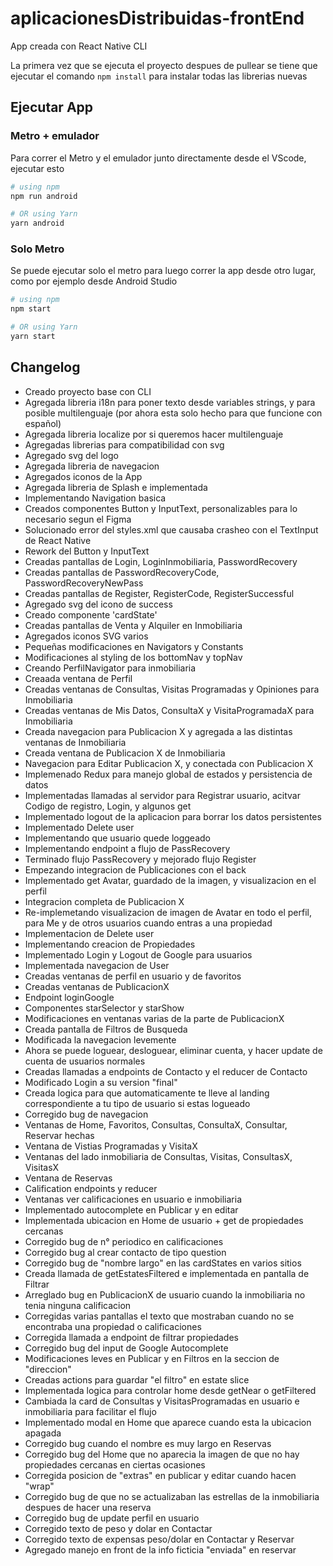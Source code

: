 # aplicacionesDistribuidas-frontEnd

App creada con React Native CLI

La primera vez que se ejecuta el proyecto despues de pullear se tiene que ejecutar el comando `npm install` para instalar todas las librerias nuevas

## Ejecutar App

### Metro + emulador
Para correr el Metro y el emulador junto directamente desde el VScode, ejecutar esto

```bash
# using npm
npm run android

# OR using Yarn
yarn android
```

### Solo Metro
Se puede ejecutar solo el metro para luego correr la app desde otro lugar, como por ejemplo desde Android Studio

```bash
# using npm
npm start

# OR using Yarn
yarn start
```

## Changelog

- Creado proyecto base con CLI
- Agregada libreria i18n para poner texto desde variables strings, y para posible multilenguaje (por ahora esta solo hecho para que funcione con español)
- Agregada libreria localize por si queremos hacer multilenguaje
- Agregadas librerias para compatibilidad con svg
- Agregado svg del logo
- Agregada libreria de navegacion
- Agregados iconos de la App
- Agregada libreria de Splash e implementada
- Implementando Navigation basica
- Creados componentes Button y InputText, personalizables para lo necesario segun el Figma
- Solucionado error del styles.xml que causaba crasheo con el TextInput de React Native
- Rework del Button y InputText
- Creadas pantallas de Login, LoginInmobiliaria, PasswordRecovery
- Creadas pantallas de PasswordRecoveryCode, PasswordRecoveryNewPass
- Creadas pantallas de Register, RegisterCode, RegisterSuccessful
- Agregado svg del icono de success
- Creado componente 'cardState'
- Creadas pantallas de Venta y Alquiler en Inmobiliaria
- Agregados iconos SVG varios
- Pequeñas modificaciones en Navigators y Constants
- Modificaciones al styling de los bottomNav y topNav
- Creando PerfilNavigator para inmobiliaria
- Creaada ventana de Perfil
- Creadas ventanas de Consultas, Visitas Programadas y Opiniones para Inmobiliaria
- Creadas ventanas de Mis Datos, ConsultaX y VisitaProgramadaX para Inmobiliaria
- Creada navegacion para Publicacion X y agregada a las distintas ventanas de Inmobiliaria
- Creada ventana de Publicacion X de Inmobiliaria
- Navegacion para Editar Publicacion X, y conectada con Publicacion X
- Implemenado Redux para manejo global de estados y persistencia de datos
- Implementadas llamadas al servidor para Registrar usuario, acitvar Codigo de registro, Login, y algunos get
- Implementado logout de la aplicacion para borrar los datos persistentes
- Implementado Delete user
- Implementando que usuario quede loggeado
- Implementando endpoint a flujo de PassRecovery
- Terminado flujo PassRecovery y mejorado flujo Register
- Empezando integracion de Publicaciones con el back
- Implementado get Avatar, guardado de la imagen, y visualizacion en el perfil
- Integracion completa de Publicacion X
- Re-implemetando visualizacion de imagen de Avatar en todo el perfil, para Me y de otros usuarios cuando entras a una propiedad
- Implementacion de Delete user
- Implementando creacion de Propiedades
- Implementado Login y Logout de Google para usuarios
- Implementada navegacion de User
- Creadas ventanas de perfil en usuario y de favoritos
- Creadas ventanas de PublicacionX
- Endpoint loginGoogle
- Componentes starSelector y starShow
- Modificaciones en ventanas varias de la parte de PublicacionX
- Creada pantalla de Filtros de Busqueda
- Modificada la navegacion levemente
- Ahora se puede loguear, desloguear, eliminar cuenta, y hacer update de cuenta de usuarios normales
- Creadas llamadas a endpoints de Contacto y el reducer de Contacto
- Modificado Login a su version "final"
- Creada logica para que automaticamente te lleve al landing correspondiente a tu tipo de usuario si estas logueado
- Corregido bug de navegacion
- Ventanas de Home, Favoritos, Consultas, ConsultaX, Consultar, Reservar hechas
- Ventana de Vistias Programadas y VisitaX
- Ventanas del lado inmobiliaria de Consultas, Visitas, ConsultasX, VisitasX
- Ventana de Reservas
- Calification endpoints y reducer
- Ventanas ver calificaciones en usuario e inmobiliaria
- Implementado autocomplete en Publicar y en editar
- Implementada ubicacion en Home de usuario + get de propiedades cercanas
- Corregido bug de n° periodico en calificaciones
- Corregido bug al crear contacto de tipo question
- Corregido bug de "nombre largo" en las cardStates en varios sitios
- Creada llamada de getEstatesFiltered e implementada en pantalla de Filtrar
- Arreglado bug en PublicacionX de usuario cuando la inmobiliaria no tenia ninguna calificacion
- Corregidas varias pantallas el texto que mostraban cuando no se encontraba una propiedad o calificaciones
- Corregida llamada a endpoint de filtrar propiedades
- Corregido bug del input de Google Autocomplete
- Modificaciones leves en Publicar y en Filtros en la seccion de "direccion"
- Creadas actions para guardar "el filtro" en estate slice
- Implementada logica para controlar home desde getNear o getFiltered
- Cambiada la card de Consultas y VisitasProgramadas en usuario e inmobiliaria para facilitar el flujo
- Implementado modal en Home que aparece cuando esta la ubicacion apagada
- Corregido bug cuando el nombre es muy largo en Reservas
- Corregido bug del Home que no aparecia la imagen de que no hay propiedades cercanas en ciertas ocasiones
- Corregida posicion de "extras" en publicar y editar cuando hacen "wrap"
- Corregido bug de que no se actualizaban las estrellas de la inmobiliaria despues de hacer una reserva
- Corregido bug de update perfil en usuario
- Corregido texto de peso y dolar en Contactar
- Corregido texto de expensas peso/dolar en Contactar y Reservar
- Agregado manejo en front de la info ficticia "enviada" en reservar
